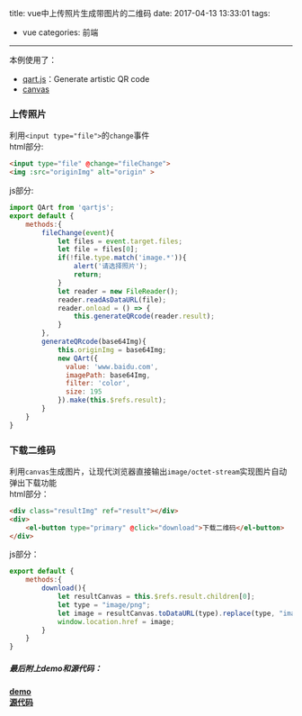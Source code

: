 title: vue中上传照片生成带图片的二维码
date: 2017-04-13 13:33:01
tags: 
- vue
categories: 前端
---
本例使用了：

- [qart.js](https://github.com/kciter/qart.js)：Generate artistic QR code
- [canvas](http://javascript.ruanyifeng.com/htmlapi/canvas.html#toc5)

### 上传照片
利用`<input type="file">`的`change`事件  
html部分:
``` html
<input type="file" @change="fileChange">
<img :src="originImg" alt="origin" >
```
js部分:
``` js
import QArt from 'qartjs';
export default {
    methods:{
        fileChange(event){
            let files = event.target.files;
            let file = files[0];
            if(!file.type.match('image.*')){
                alert('请选择照片');
                return;
            }
            let reader = new FileReader();
            reader.readAsDataURL(file);
            reader.onload = () => {
                this.generateQRcode(reader.result);
            }
        },
        generateQRcode(base64Img){
            this.originImg = base64Img;
            new QArt({
              value: 'www.baidu.com',
              imagePath: base64Img,
              filter: 'color',
              size: 195
            }).make(this.$refs.result);
        }
    }
}
```
<!-- more -->
### 下载二维码
利用`canvas`生成图片，让现代浏览器直接输出`image/octet-stream`实现图片自动弹出下载功能  
html部分：  
``` html
<div class="resultImg" ref="result"></div>
<div>
    <el-button type="primary" @click="download">下载二维码</el-button>
</div>
```
js部分：  
``` js
export default {
    methods:{
        download(){
            let resultCanvas = this.$refs.result.children[0];
            let type = "image/png";
            let image = resultCanvas.toDataURL(type).replace(type, "image/octet-stream");
            window.location.href = image;
        }
    }
}
```

##### 最后附上demo和源代码：  
**[demo](https://jintangwang.github.io/hello-vue/#/comment)**  
**[源代码](https://github.com/jintangWang/hello-vue/blob/master/src/components/comment/comment.vue)**